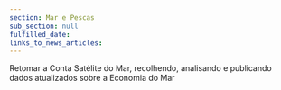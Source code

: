 ```yaml
---
section: Mar e Pescas
sub_section: null
fulfilled_date:
links_to_news_articles:
---
```


Retomar a Conta Satélite do Mar, recolhendo, analisando e publicando dados atualizados sobre a Economia do Mar